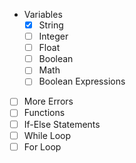 + Variables
  - [x] String
  - [ ] Integer
  - [ ] Float
  - [ ] Boolean
  - [ ] Math
  - [ ] Boolean Expressions

- [ ] More Errors
- [ ] Functions
- [ ] If-Else Statements
- [ ] While Loop
- [ ] For Loop
